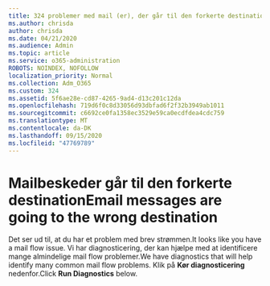 ```yaml
---
title: 324 problemer med mail (er), der går til den forkerte destination
ms.author: chrisda
author: chrisda
ms.date: 04/21/2020
ms.audience: Admin
ms.topic: article
ms.service: o365-administration
ROBOTS: NOINDEX, NOFOLLOW
localization_priority: Normal
ms.collection: Adm_O365
ms.custom: 324
ms.assetid: 5f6ae28e-cd87-4265-9ad4-d13c201c12da
ms.openlocfilehash: 719d6f0c8d33056d93dbfad6f2f32b3949ab1011
ms.sourcegitcommit: c6692ce0fa1358ec3529e59ca0ecdfdea4cdc759
ms.translationtype: MT
ms.contentlocale: da-DK
ms.lasthandoff: 09/15/2020
ms.locfileid: "47769789"
---
```

# <a name="email-messages-are-going-to-the-wrong-destination"></a><span data-ttu-id="49fd5-102">Mailbeskeder går til den forkerte destination</span><span class="sxs-lookup"><span data-stu-id="49fd5-102">Email messages are going to the wrong destination</span></span>

<span data-ttu-id="49fd5-103">Det ser ud til, at du har et problem med brev strømmen.</span><span class="sxs-lookup"><span data-stu-id="49fd5-103">It looks like you have a mail flow issue.</span></span> <span data-ttu-id="49fd5-104">Vi har diagnosticering, der kan hjælpe med at identificere mange almindelige mail flow problemer.</span><span class="sxs-lookup"><span data-stu-id="49fd5-104">We have diagnostics that will help identify many common mail flow problems.</span></span> <span data-ttu-id="49fd5-105">Klik på **Kør diagnosticering** nedenfor.</span><span class="sxs-lookup"><span data-stu-id="49fd5-105">Click **Run Diagnostics** below.</span></span>

